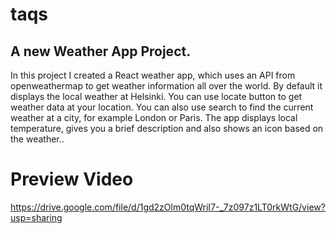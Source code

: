 # taqs

## A new Weather App Project.

 
In this project I created a React weather app, which uses an API from openweathermap to get weather information all over the world. By default it displays the local weather at Helsinki. You can use locate button to get weather data at your location. You can also use search to find the current weather at a city, for example London or Paris. The app displays local temperature, gives you a brief description and also shows an icon based on the weather..

# Preview Video
https://drive.google.com/file/d/1gd2zOlm0tqWriI7-_7z097z1LT0rkWtG/view?usp=sharing
